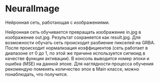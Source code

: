 # NeuralImage
Нейронная сеть, работающая с изображениями. 

Нейронная сеть обучивается превращать изображение in.jpg в изображение out.jpg. 
Результат сохраняется как result.jpg. 
Для возможности обучать сеть происходит разбиение пикселей на GRBA. После происходит нормализация коэффициентов (сеть работает в диапазоне от 0 до 1, по этой же причине используется сигмоид в качестве функции активации).
В консоль выводится номер эпохи и ошибка (MSE) на данной эпохе. Для наглядности процесса обучения рекомендую поменять количество эпох в Main классе, можно понаблюдать, что получится.
